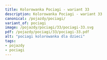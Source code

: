```yaml
---
title: Kolorowanka Pociagi - wariant 33
description: Kolorowanka Pociagi - wariant 33
canonical: /pojazdy/pociagi/
variant_of: pociagi
image: /pojazdy/pociagi/33/pociagi-33.svg
pdf: /pojazdy/pociagi/33/pociagi-33.pdf
alt: "pociagi kolorowanka dla dzieci"
tags:
- pojazdy
- pociagi
---
```

